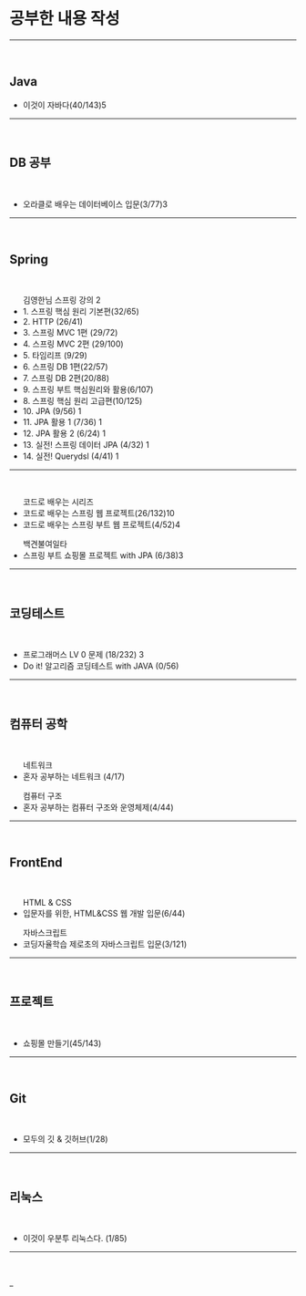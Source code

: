 <h1>공부한 내용 작성 </h1>
<hr>
<br>

<h2> Java </h2>
<ul>
 <li>이것이 자바다(40/143)5 </li>
</ul>
<hr>
<br>

<h2> DB 공부 </h2><br>
<ul> 
 <li> 오라클로 배우는 데이터베이스 입문(3/77)3 </li>
</ul>
<hr>
<br>

<h2> Spring </h2>
<br>
<ul> 김영한님 스프링 강의 2
 <li> 1. 스프링 핵심 원리 기본편(32/65)</li>
 <li> 2. HTTP (26/41)</li> 
 <li> 3. 스프링 MVC 1편 (29/72) </li> 
 <li> 4. 스프링 MVC 2편 (29/100) </li>
 
 <li> 5. 타임리프 (9/29)  </li>
 
 <li> 6. 스프링 DB 1편(22/57) </li>
 <li> 7. 스프링 DB 2편(20/88)  </li>
 
 <li> 9. 스프링 부트 핵심원리와 활용(6/107) </li>

 <li> 8. 스프링 핵심 원리 고급편(10/125) </li>
 
 <li> 10. JPA (9/56) 1</li>
 <li> 11. JPA 활용 1 (7/36) 1</li>
 <li> 12. JPA 활용 2 (6/24) 1</li>
 <li> 13. 실전! 스프링 데이터 JPA (4/32) 1</li>
 <li> 14. 실전! Querydsl (4/41) 1</li>
</ul>
<hr>
<br>
<ul> 코드로 배우는 시리즈 
    <li>코드로 배우는 스프링 웹 프로젝트(26/132)10</li>
    <li>코드로 배우는 스프링 부트 웹 프로젝트(4/52)4</li>
</ul>
<ul> 백견불여일타
    <li>스프링 부트 쇼핑몰 프로젝트 with JPA (6/38)3</li>                                                                                                                                                                                                                                                                                                                             
</ul>
<hr>
<br>

<h2> 코딩테스트 </h2><br>
<ul> 
 <li> 프로그래머스 LV 0 문제 (18/232) 3 </li>
 <li> Do it! 알고리즘 코딩테스트 with JAVA (0/56)</li>
</ul>
<hr>
<br>

<h2> 컴퓨터 공학 </h2><br>
<ul> 네트워크
 <li> 혼자 공부하는 네트워크 (4/17) </li>
</ul>
<ul> 컴퓨터 구조
 <li> 혼자 공부하는 컴퓨터 구조와 운영체제(4/44) </li>
</ul>
<hr>
<br>

<h2> FrontEnd</h2><br>
<ul> HTML & CSS
    <li>입문자를 위한, HTML&CSS 웹 개발 입문(6/44)</li>
</ul>
<ul> 자바스크립트
    <li> 코딩자율학습 제로초의 자바스크립트 입문(3/121)  </li>
</ul>
<hr>
<br>

<h2> 프로젝트</h2><br>
<ul> 
    <li>쇼핑몰 만들기(45/143)</li>
</ul>
<hr>
<br>

<h2> Git</h2><br>
<ul> 
    <li>모두의 깃 & 깃허브(1/28)</li>
</ul>
<hr>
<br>

<h2> 리눅스</h2><br>
<ul> 
    <li>이것이 우분투 리눅스다. (1/85) </li>
</ul>
<hr>
<br>













_
